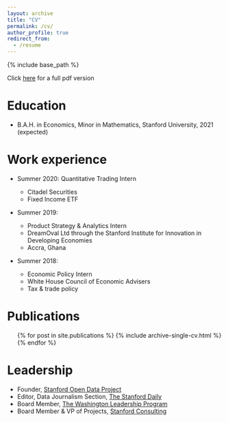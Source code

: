```yaml
---
layout: archive
title: "CV"
permalink: /cv/
author_profile: true
redirect_from:
  - /resume
---
```


{% include base_path %}

Click [here](https://arjunramani.com/files/arjun-resume.pdf) for a full pdf version

Education
======
* B.A.H. in Economics, Minor in Mathematics, Stanford University, 2021 (expected)

Work experience
======
* Summer 2020: Quantitative Trading Intern
  * Citadel Securities
  * Fixed Income ETF

* Summer 2019: 
  * Product Strategy & Analytics Intern
  * DreamOval Ltd through the Stanford Institute for Innovation in Developing Economies
  * Accra, Ghana

* Summer 2018:
  * Economic Policy Intern
  * White House Council of Economic Advisers
  * Tax & trade policy
  

Publications
======
  <ul>{% for post in site.publications %}
    {% include archive-single-cv.html %}
  {% endfor %}</ul>
  
  
Leadership
======
* Founder, [Stanford Open Data Project](https://stanfordopendata.org)
* Editor, Data Journalism Section, [The Stanford Daily](https://stanforddaily.com)
* Board Member, [The Washington Leadership Program](https://thewlp.com)
* Board Member & VP of Projects, [Stanford Consulting](https://stanfordconsulting.stanford.edu)
